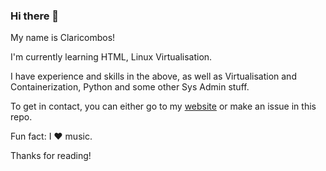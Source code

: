 ### Hi there 👋

My name is Claricombos!

I'm currently learning HTML, Linux Virtualisation.

I have experience and skills in the above, as well as Virtualisation and Containerization, Python and some other Sys Admin stuff.

To get in contact, you can either go to my [website](claricombos.rf.gd) or make an issue in this repo.

Fun fact: I ❤️ music.


Thanks for reading!

<!--
**claricombos/claricombos** is a ✨ _special_ ✨ repository because its `README.md` (this file) appears on your GitHub profile.

Here are some ideas to get you started:

- 🔭 I’m currently working on ...
- 🌱 I’m currently learning ...
- 👯 I’m looking to collaborate on ...
- 🤔 I’m looking for help with ...
- 💬 Ask me about ...
- 📫 How to reach me: ...
- 😄 Pronouns: ...
- ⚡ Fun fact: ...
-->
